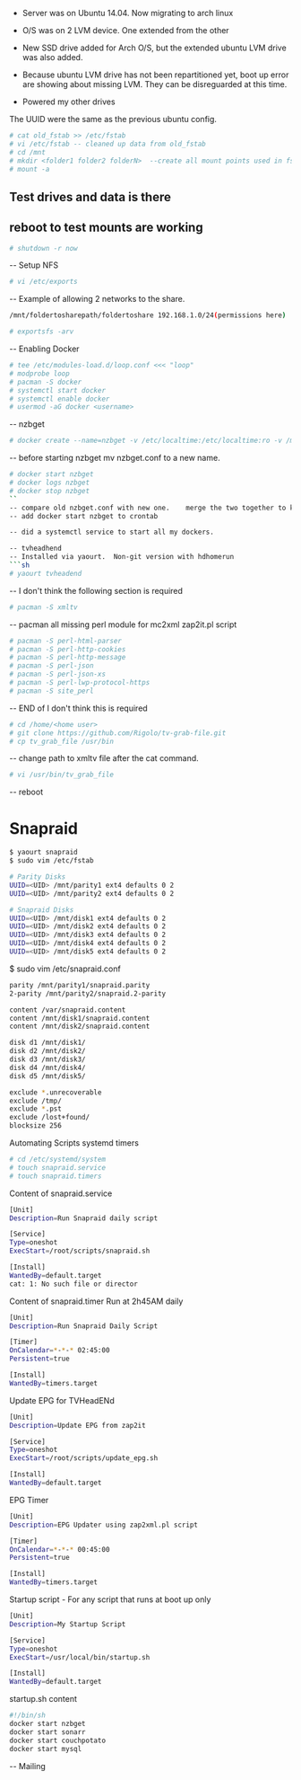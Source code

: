 * Server was on Ubuntu 14.04.   Now migrating to arch linux
* O/S was on 2 LVM device.   One extended from the other
* New SSD drive added for Arch O/S, but the extended ubuntu LVM drive was also added. 
* Because ubuntu LVM drive has not been repartitioned yet, boot up error are showing about missing LVM.   They can be disreguarded at this time.

* Powered my other drives

The UUID were the same as the previous ubuntu config.
```sh
# cat old_fstab >> /etc/fstab
# vi /etc/fstab -- cleaned up data from old_fstab
# cd /mnt
# mkdir <folder1 folder2 folderN>  --create all mount points used in fstab for new drives
# mount -a
```
## Test drives and data is there

## reboot to test mounts are working
```sh
# shutdown -r now
```

-- Setup NFS
```sh
# vi /etc/exports
```
-- Example of allowing 2 networks to the share.
```sh
/mnt/foldertosharepath/foldertoshare 192.168.1.0/24(permissions here)  192.168.2.0/24(permissions here)
```
```sh
# exportsfs -arv
```
-- Enabling Docker
```sh
# tee /etc/modules-load.d/loop.conf <<< "loop"
# modprobe loop 
# pacman -S docker
# systemctl start docker
# systemctl enable docker
# usermod -aG docker <username>
```
-- nzbget
```sh
# docker create --name=nzbget -v /etc/localtime:/etc/localtime:ro -v /mnt/<folder>/docker/nzbget:/config -v /mnt/<folder>/downloads:/downloads -e PGID=1000 -e PUID=1000 -p <my port>:6789 linuxserver/nzbget:latest
```
-- before starting nzbget mv nzbget.conf to a new name.
```sh
# docker start nzbget
# docker logs nzbget
# docker stop nzbget
``
-- compare old nzbget.conf with new one.    merge the two together to keep the servers configs
-- add docker start nzbget to crontab

-- did a systemctl service to start all my dockers.

-- tvheadhend
-- Installed via yaourt.  Non-git version with hdhomerun
```sh
# yaourt tvheadend
```
-- I don't think the following section is required
```sh
# pacman -S xmltv
```
-- pacman all missing perl module for mc2xml zap2it.pl script
```sh
# pacman -S perl-html-parser
# pacman -S perl-http-cookies
# pacman -S perl-http-message
# pacman -S perl-json
# pacman -S perl-json-xs
# pacman -S perl-lwp-protocol-https
# pacman -S site_perl
```
-- END of I don't think this is required

```sh
# cd /home/<home user>
# git clone https://github.com/Rigolo/tv-grab-file.git
# cp tv_grab_file /usr/bin
```
-- change path to xmltv file after the cat command.
```sh
# vi /usr/bin/tv_grab_file
```
-- reboot

# Snapraid
```sh
$ yaourt snapraid
$ sudo vim /etc/fstab
```

```sh
# Parity Disks
UUID=<UID> /mnt/parity1 ext4 defaults 0 2
UUID=<UID> /mnt/parity2 ext4 defaults 0 2

# Snapraid Disks
UUID=<UID> /mnt/disk1 ext4 defaults 0 2
UUID=<UID> /mnt/disk2 ext4 defaults 0 2
UUID=<UID> /mnt/disk3 ext4 defaults 0 2
UUID=<UID> /mnt/disk4 ext4 defaults 0 2
UUID=<UID> /mnt/disk5 ext4 defaults 0 2
```
$ sudo vim /etc/snapraid.conf
```sh
parity /mnt/parity1/snapraid.parity
2-parity /mnt/parity2/snapraid.2-parity

content /var/snapraid.content
content /mnt/disk1/snapraid.content
content /mnt/disk2/snapraid.content

disk d1 /mnt/disk1/
disk d2 /mnt/disk2/
disk d3 /mnt/disk3/
disk d4 /mnt/disk4/
disk d5 /mnt/disk5/

exclude *.unrecoverable
exclude /tmp/
exclude *.pst 
exclude /lost+found/
blocksize 256
```


Automating Scripts systemd timers
```sh
# cd /etc/systemd/system
# touch snapraid.service
# touch snapraid.timers
```
Content of snapraid.service
```sh
[Unit]
Description=Run Snapraid daily script

[Service]
Type=oneshot
ExecStart=/root/scripts/snapraid.sh 

[Install]
WantedBy=default.target
cat: 1: No such file or director
```
Content of snapraid.timer
Run at 2h45AM daily
```sh
[Unit]
Description=Run Snapraid Daily Script

[Timer]
OnCalendar=*-*-* 02:45:00
Persistent=true

[Install]
WantedBy=timers.target
```

Update EPG for TVHeadENd
```sh
[Unit]
Description=Update EPG from zap2it

[Service]
Type=oneshot
ExecStart=/root/scripts/update_epg.sh 

[Install]
WantedBy=default.target
```
EPG Timer
```sh
[Unit]
Description=EPG Updater using zap2xml.pl script

[Timer]
OnCalendar=*-*-* 00:45:00
Persistent=true

[Install]
WantedBy=timers.target
```

Startup script - For any script that runs at boot up only
```sh
[Unit]
Description=My Startup Script

[Service]
Type=oneshot
ExecStart=/usr/local/bin/startup.sh 

[Install]
WantedBy=default.target
```
startup.sh content
```sh
#!/bin/sh
docker start nzbget
docker start sonarr
docker start couchpotato
docker start mysql
```
-- Mailing
